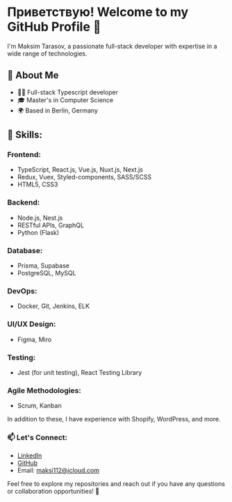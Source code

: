 # Приветствую! Welcome to my GitHub Profile 👋

I'm Maksim Tarasov, a passionate full-stack developer with expertise in a wide range of technologies. 

##  🚀 About Me
- 👨‍💻 Full-stack Typescript developer
- 🎓 Master's in Computer Science
- 🌍 Based in Berlin, Germany

## 💼 Skills:

### Frontend:
- TypeScript, React.js, Vue.js, Nuxt.js, Next.js
- Redux, Vuex, Styled-components, SASS/SCSS
- HTML5, CSS3

### Backend:
- Node.js, Nest.js
- RESTful APIs, GraphQL
- Python (Flask)

### Database:
- Prisma, Supabase
- PostgreSQL, MySQL

### DevOps:
- Docker, Git, Jenkins, ELK

### UI/UX Design:
- Figma, Miro

### Testing:
- Jest (for unit testing), React Testing Library

### Agile Methodologies:
- Scrum, Kanban

In addition to these, I have experience with Shopify, WordPress, and more.

### 📫 Let's Connect:
- [LinkedIn](https://www.linkedin.com/in/maks-tarasov-b84300233/)
- [GitHub](https://github.com/Makstarr)
- Email: maksi112@icloud.com
 
Feel free to explore my repositories and reach out if you have any questions or collaboration opportunities! 🚀
